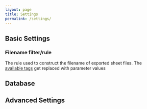 ```yaml
---
layout: page
title: Settings
permalink: /settings/
---
```

## Basic Settings

### Filename filter/rule
The rule used to construct the filename of exported sheet files.  The [available tags](tags.md) get replaced with parameter values

## Database

## Advanced Settings
